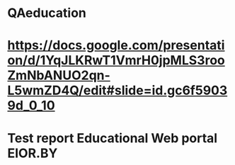 # QAeducation
# https://docs.google.com/presentation/d/1YqJLKRwT1VmrH0jpMLS3rooZmNbANUO2qn-L5wmZD4Q/edit#slide=id.gc6f59039d_0_10
# Test report Educational Web portal EIOR.BY